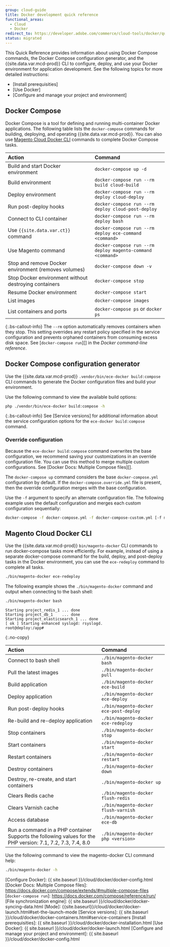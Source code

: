 ```yaml
---
group: cloud-guide
title: Docker development quick reference
functional_areas:
  - Cloud
  - Docker
redirect_to: https://developer.adobe.com/commerce/cloud-tools/docker/quick-reference/
status: migrated
---
```


This Quick Reference provides information about using Docker Compose commands, the Docker Compose configuration generator, and the {{site.data.var.mcd-prod}} CLI to configure, deploy, and use your Docker environment for application development. See the following topics for more detailed instructions:

-  [Install prerequisities]
-  [Use Docker]
-  [Configure and manage your project and environment]

## Docker Compose

Docker Compose is a tool for defining and running multi-container Docker applications. The following table lists the `docker-compose` commands for building, deploying, and operating {{site.data.var.mcd-prod}}. You can also use [Magento Cloud Docker CLI](#magento-cloud-docker-cli) commands to complete Docker Compose tasks.

| Action                                                | Command                                                    |
| :---------------------------------------------------- | :--------------------------------------------------------- |
| Build and start Docker environment                    | `docker-compose up -d`                                     |
| Build environment                                     | `docker-compose run --rm build cloud-build`                |
| Deploy environment                                    | `docker-compose run --rm deploy cloud-deploy`              |
| Run post-deploy hooks                                 | `docker-compose run --rm deploy cloud-post-deploy`         |
| Connect to CLI container                              | `docker-compose run --rm deploy bash`                      |
| Use `{{site.data.var.ct}}` command                    | `docker-compose run --rm deploy ece-command <command>`     |
| Use Magento command                                   | `docker-compose run --rm deploy magento-command <command>` |
| Stop and remove Docker environment (removes volumes)  | `docker-compose down -v`                                   |
| Stop Docker environment without destroying containers | `docker-compose stop`                                      |
| Resume Docker environment                             | `docker-compose start`                                     |
| List images                                           | `docker-compose images`                                    |
| List containers and ports                             | `docker-compose ps` or `docker ps`                         |

{:.bs-callout-info}
The `--rm` option automatically removes containers when they stop. This setting overrides any restart policy specified in the service configuration and prevents orphaned containers from consuming excess disk space. See [`docker-compose run`][] in the _Docker command-line reference_.

## Docker Compose configuration generator

Use the {{site.data.var.mcd-prod}} `.vendor/bin/ece-docker build:compose` CLI commands to generate the Docker configuration files and build your environment.

Use the following command to view the available build options:

```bash
php ./vendor/bin/ece-docker build:compose -h
```

{:.bs-callout-info}
See [Service versions] for additional information about the service configuration options for the `ece-docker build:compose` command.

### Override configuration

Because the `ece-docker build:compose` command overwrites the base configuration, we recommend saving your customizations in an override configuration file. You can use this method to merge multiple custom configurations. See [Docker Docs: Multiple Compose files][].

The `docker-compose up` command considers the base `docker-compose.yml` configuration by default. If the `docker-compose.override.yml` file is present, then the override configuration merges with the base configuration.

Use the `-f` argument to specify an alternate configuration file. The following example uses the default configuration and merges each custom configuration sequentially:

```bash
docker-compose -f docker-compose.yml -f docker-compose-custom.yml [-f more-custom-docker-compose.yml] up
```

## Magento Cloud Docker CLI

Use the {{site.data.var.mcd-prod}} `bin/magento-docker` CLI commands to run docker-compose tasks more efficiently. For example, instead of using a separate docker-compose command for the build, deploy, and post-deploy tasks in the Docker environment, you can use the `ece-redeploy` command to complete all tasks.

```bash
./bin/magento-docker ece-redeploy
```

The following example shows the `./bin/magento-docker` command and output when connecting to the bash shell:

```bash
./bin/magento-docker bash
```

```terminal
Starting project_redis_1 ... done
Starting project_db_1    ... done
Starting project_elasticsearch_1 ... done
[ ok ] Starting enhanced syslogd: rsyslogd.
root@deploy:/app#
```
{:.no-copy}

| Action                                                                                                         | Command                                |
| :------------------------------------------------------------------------------------------------------------- | :------------------------------------- |
| Connect to bash shell                                                                                          | `./bin/magento-docker bash`            |
| Pull the latest images                                                                                         | `./bin/magento-docker pull`            |
| Build application                                                                                              | `./bin/magento-docker ece-build`       |
| Deploy application                                                                                             | `./bin/magento-docker ece-deploy`      |
| Run post-deploy hooks                                                                                          | `./bin/magento-docker ece-post-deploy` |
| Re-build and re-deploy application                                                                             | `./bin/magento-docker ece-redeploy`    |
| Stop containers                                                                                                | `./bin/magento-docker stop`            |
| Start containers                                                                                               | `./bin/magento-docker start`           |
| Restart containers                                                                                             | `./bin/magento-docker restart`         |
| Destroy containers                                                                                             | `./bin/magento-docker down`            |
| Destroy, re-create, and start containers                                                                       | `./bin/magento-docker up`              |
| Clears Redis cache                                                                                             | `./bin/magento-docker flush-redis`     |
| Clears Varnish cache                                                                                           | `./bin/magento-docker flush-varnish`   |
| Access database                                                                                                | `./bin/magento-docker ece-db`          |
| Run a command in a PHP container<br>Supports the following values for the PHP version: 7.1, 7.2, 7.3, 7.4, 8.0 | `./bin/magento-docker php <version>`   |

Use the following command to view the magento-docker CLI command help:

```bash
./bin/magento-docker -h
```

<!--Link definitions-->

[Configure Docker]: {{ site.baseurl }}/cloud/docker/docker-config.html
[Docker Docs: Multiple Compose files]: https://docs.docker.com/compose/extends/#multiple-compose-files
[`docker-compose run`]: https://docs.docker.com/compose/reference/run/
[File synchronization engine]: {{ site.baseurl }}/cloud/docker/docker-syncing-data.html
[Mode]: {{site.baseurl}}/cloud/docker/docker-launch.html#set-the-launch-mode
[Service versions]: {{ site.baseurl }}/cloud/docker/docker-containers.html#service-containers
[Install prerequisities]: {{ site.baseurl }}/cloud/docker/docker-installation.html
[Use Docker]: {{ site.baseurl }}/cloud/docker/docker-launch.html
[Configure and manage your project and environment]: {{ site.baseurl }}/cloud/docker/docker-config.html
